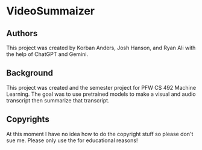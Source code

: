 # VideoSummaizer


## Authors
This project was created by Korban Anders, Josh Hanson, and Ryan Ali with the help of ChatGPT and Gemini.


## Background
This project was created and the semester project for PFW CS 492 Machine Learning. The goal was to use pretrained models to make a visual and audio transcript then summarize that transcript.


## Copyrights
At this moment I have no idea how to do the copyright stuff so please don't sue me. Please only use the for educational reasons!



